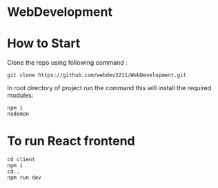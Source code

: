 # WebDevelopment

# How to Start
Clone the repo using following command :
```
git clone https://github.com/webdev3211/WebDevelopment.git
```

In root directory of project run the command this will install the required modules:
```
npm i
nodemon
```

# To run React frontend 
```
cd client
npm i
cd..
npm run dev
```
